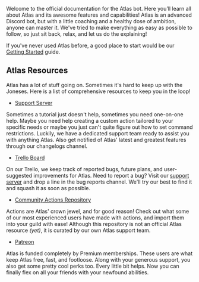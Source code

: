 Welcome to the official documentation for the Atlas bot. Here you’ll learn all about Atlas and its awesome features and capabilities! Atlas is an advanced Discord bot, but with a little coaching and a healthy dose of ambition, anyone can master it. We've tried to make everything as easy as possible to follow, so just sit back, relax, and let us do the explaining!

If you've never used Atlas before, a good place to start would be our [Getting Started](/documentation/tutorials/Getting_Started) guide.

## Atlas Resources

Atlas has a lot of stuff going on. Sometimes it's hard to keep up with the Joneses. Here is a list of comprehensive resources to keep you in the loop!

- [Support Server](https://atlasbot.xyz/support)

Sometimes a tutorial just doesn't help, sometimes you need one-on-one help. Maybe you need help creating a custom action tailored to your specific needs or maybe you just can't quite figure out how to set command restrictions. Luckily, we have a dedicated support team ready to assist you with anything Atlas. Also get notified of Atlas' latest and greatest features through our changelogs channel.

- [Trello Board](https://trello.com/b/8Otuk5R1)

On our Trello, we keep track of reported bugs, future plans, and user-suggested improvements for Atlas. Need to report a bug? Visit our [support server](https://atlasbot.xyz/support) and drop a line in the bug reports channel. We'll try our best to find it and squash it as soon as possible.

- [Community Actions Repository](https://github.com/doddsy/atlas-custom-actions)

Actions are Atlas' crown jewel, and for good reason! Check out what some of our most experienced users have made with actions, and import them into your guild with ease! Although this repository is not an official Atlas resource _(yet)_, it is curated by our own Atlas support team.

- [Patreon](https://www.patreon.com/NotSylver)

Atlas is funded completely by Premium memberships. These users are what keep Atlas free, fast, and footloose. Along with your generous support, you also get some pretty cool perks too. Every little bit helps. Now you can finally flex on all your friends with your newfound abilities.